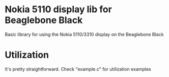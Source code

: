 # Nokia 5110 display lib for Beaglebone Black

Basic library for using the Nokia 5110/3310 display on the Beaglebone Black

# Utilization

It's pretty straightforward. Check "example.c" for utilization examples

